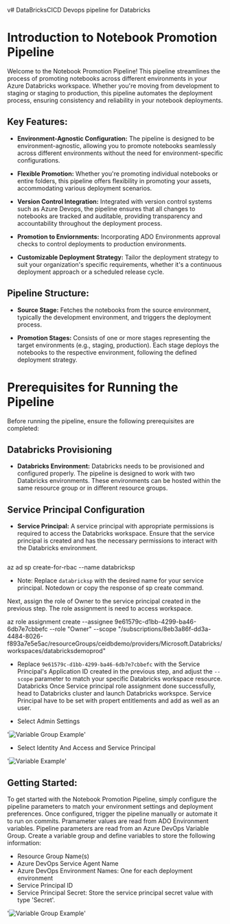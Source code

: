 v# DataBricksCICD
Devops pipeline for Databricks
# Introduction to Notebook Promotion Pipeline

Welcome to the Notebook Promotion Pipeline! This pipeline streamlines the process of promoting notebooks across different environments in your Azure Databricks workspace. Whether you're moving from development to staging or staging to production, this pipeline automates the deployment process, ensuring consistency and reliability in your notebook deployments.

## Key Features:

- **Environment-Agnostic Configuration:** The pipeline is designed to be environment-agnostic, allowing you to promote notebooks seamlessly across different environments without the need for environment-specific configurations.

- **Flexible Promotion:** Whether you're promoting individual notebooks or entire folders, this pipeline offers flexibility in promoting your assets, accommodating various deployment scenarios.

- **Version Control Integration:** Integrated with version control systems such as Azure Devops, the pipeline ensures that all changes to notebooks are tracked and auditable, providing transparency and accountability throughout the deployment process.

- **Promotion to Enviornments:** Incorporating ADO Environments approval checks to control deployments to production environments.

- **Customizable Deployment Strategy:** Tailor the deployment strategy to suit your organization's specific requirements, whether it's a continuous deployment approach or a scheduled release cycle.

## Pipeline Structure:

- **Source Stage:** Fetches the notebooks from the source environment, typically the development environment, and triggers the deployment process.

- **Promotion Stages:** Consists of one or more stages representing the target environments (e.g., staging, production). Each stage deploys the notebooks to the respective environment, following the defined deployment strategy.

# Prerequisites for Running the Pipeline

Before running the pipeline, ensure the following prerequisites are completed:

## Databricks Provisioning

- **Databricks Environment:** Databricks needs to be provisioned and configured properly. The pipeline is designed to work with two Databricks environments. These environments can be hosted within the same resource group or in different resource groups.

## Service Principal Configuration

- **Service Principal:** A service principal with appropriate permissions is required to access the Databricks workspace. Ensure that the service principal is created and has the necessary permissions to interact with the Databricks environment.
  
  ```bash
az ad sp create-for-rbac --name databricksp  



- Note: Replace `databricksp` with the desired name for your service principal.
Notedown or copy the response of sp create command.

Next, assign the role of Owner to the service principal created in the previous step. The role assignment is need to access workspace.


az role assignment create --assignee 9e61579c-d1bb-4299-ba46-6db7e7cbbefc --role "Owner" --scope "/subscriptions/8eb3a86f-dd3a-4484-8026-f893a7e5e5ac/resourceGroups/ceidbdemo/providers/Microsoft.Databricks/workspaces/databricksdemoprod"



- Replace `9e61579c-d1bb-4299-ba46-6db7e7cbbefc` with the Service Principal's Application ID created in the previous step, and adjust the `--scope` parameter to match your specific Databricks workspace resource.
Databricks 
Once Service principal role assignment done successfully, head to Databricks cluster and launch Databricks workspce. Service  Principal have to be set with propert entitlements and add as well as an user.

- Select Admin Settings 

'![Variable Group Example](IdentityAndAccess01.png)'  


- Select Identity And Access and Service Principal


'![Variable Example](IdentityAndAccess02.png)'  





## Getting Started:

To get started with the Notebook Promotion Pipeline, simply configure the pipeline parameters to match your environment settings and deployment preferences. Once configured, trigger the pipeline manually or automate it to run on commits. Pramameter values are read from ADO Environment variables.
Pipeline parameters are read from an Azure DevOps Variable Group. Create a variable group and define variables to store the following information:

- Resource Group Name(s)
- Azure DevOps Service Agent Name
- Azure DevOps Environment Names: One for each deployment environment
- Service Principal ID
- Service Principal Secret: Store the service principal secret value with type 'Secret'.

'![Variable Group Example](ADOEnv.png)'






